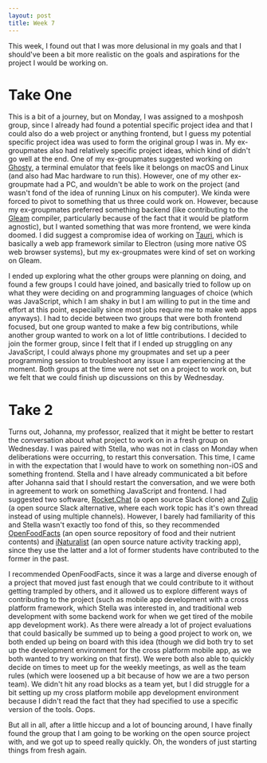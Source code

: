 ```yaml
---
layout: post
title: Week 7
---
```


This week, I found out that I was more delusional in my goals and that I should've been a bit more realistic on the goals and aspirations for the project I would be working on.

<!--more-->

# Take One

This is a bit of a journey, but on Monday, I was assigned to a moshposh group, since I already had found a potential specific project idea and that I could also do a web project or anything frontend, but I guess my potential specific project idea was used to form the original group I was in. My ex-groupmates also had relatively specific project ideas, which kind of didn't go well at the end. One of my ex-groupmates suggested working on [Ghosty](https://ghostty.org/), a terminal emulator that feels like it belongs on macOS and Linux (and also had Mac hardware to run this). However, one of my other ex-groupmate had a PC, and wouldn't be able to work on the project (and wasn't fond of the idea of running Linux on his computer). We kinda were forced to pivot to something that us three could work on. However, because my ex-groupmates preferred something backend (like contributing to the [Gleam](https://github.com/gleam-lang) compiler, particularly because of the fact that it would be platform agnostic), but I wanted something that was more frontend, we were kinda doomed. I did suggest a compromise idea of working on [Tauri](https://tauri.app/), which is basically a web app framework similar to Electron (using more native OS web browser systems), but my ex-groupmates were kind of set on working on Gleam.

I ended up exploring what the other groups were planning on doing, and found a few groups I could have joined, and basically tried to follow up on what they were deciding on and programming languages of choice (which was JavaScript, which I am shaky in but I am willing to put in the time and effort at this point, especially since most jobs require me to make web apps anyways). I had to decide between two groups that were both frontend focused, but one group wanted to make a few big contributions, while another group wanted to work on a lot of little contributions. I decided to join the former group, since I felt that if I ended up struggling on any JavaScript, I could always phone my groupmates and set up a peer programming session to troubleshoot any issue I am experiencing at the moment. Both groups at the time were not set on a project to work on, but we felt that we could finish up discussions on this by Wednesday. 

# Take 2

Turns out, Johanna, my professor, realized that it might be better to restart the conversation about what project to work on in a fresh group on Wednesday. I was paired with Stella, who was not in class on Monday when deliberations were occurring, to restart this conversation. This time, I came in with the expectation that I would have to work on something non-iOS and something frontend. Stella and I have already communicated a bit before after Johanna said that I should restart the conversation, and we were both in agreement to work on something JavaScript and frontend. I had suggested two software, [Rocket.Chat](https://www.rocket.chat/) (a open source Slack clone) and [Zulip](https://zulip.com) (a open source Slack alternative, where each work topic has it's own thread instead of using multiple channels). However, I barely had familiarity of this and Stella wasn't exactly too fond of this, so they recommended [OpenFoodFacts](https://world.openfoodfacts.org/) (an open source repository of food and their nutrient contents) and [iNaturalist](https://www.inaturalist.org/) (an open source nature activity tracking app), since they use the latter and a lot of former students have contributed to the former in the past.

I recommended OpenFoodFacts, since it was a large and diverse enough of a project that moved just fast enough that we could contribute to it without getting trampled by others, and it allowed us to explore different ways of contributing to the project (such as mobile app development with a cross platform framework, which Stella was interested in, and traditional web development with some backend work for when we get tired of the mobile app development work). As there were already a lot of project evaluations that could basically be summed up to being a good project to work on, we both ended up being on board with this idea (though we did both try to set up the development environment for the cross platform mobile app, as we both wanted to try working on that first). We were both also able to quickly decide on times to meet up for the weekly meetings, as well as the team rules (which were loosened up a bit because of how we are a two person team). We didn't hit any road blocks as a team yet, but I did struggle for a bit setting up my cross platform mobile app development environment because I didn't read the fact that they had specified to use a specific version of the tools. Oops.

But all in all, after a little hiccup and a lot of bouncing around, I have finally found the group that I am going to be working on the open source project with, and we got up to speed really quickly. Oh, the wonders of just starting things from fresh again.